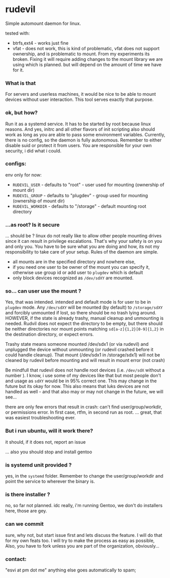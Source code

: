 
# rudevil
Simple automount daemon for linux.

tested with:
- btrfs,ext4 - works just fine
- vfat - does not work, this is kind of problematic, vfat does not support ownership, and is problematic to mount. From my experiments its broken. Fixing it will require adding changes to the mount library we are using which is planned. but will depend on the amount of time we have for it.

### What is that
For servers and userless machines, it would be nice to be able to mount devices without user interaction. This tool serves exactly that purpose.

### ok, but how?
Run it as a systemd service. It has to be started by root because linux reasons. And yes, initrc and all other flavors of init scripting also should work as long as you are able to pass some environment variables. Currently, there is no config, so the daemon is fully autonomous. Remember to either disable suid or protect it from users. You are responsible for your own security, i did what i could. 

### configs:
env only for now:
- `RUDEVIL_USER` - defaults to "root" - user used for mounting (ownership of mount dir)
- `RUDEVIL_GROUP` - defaults to "plugdev" - group used for mounting (ownership of mount dir)
- `RUDEVIL_WORKDIR` - defaults to "/storage" - default mounting root directory 

### ...as root? Is it secure
... should be ?
linux do not really like to allow other people mounting drives since it can result in privilege escalations. That's why your safety is on you and only you. You have to be sure what you are doing and how, its not my responsibility to take care of your setup. 
Rules of the daemon are simple.
- all mounts are in the specified directory and nowhere else, 
- if you need one user to be owner of the mount you can specify it, otherwise use group id or add user to `plugdev` which is default
- only block devices recognized as `/dev/sdXY` are mounted.

### so... can user use the mount ?
Yes, that was intended. 
intended and default mode is for user to be in `plugdev` mode. Any `/dev/sdXY` will be mounted (by default) to `/storage/sdXY` and forcibly unmounted if lost, so there should be no trash lying around. HOWEVER, if the state is already trashy, manual cleanup and unmounting is needed. Rudvil does not expect the directory to be empty, but there should be neither directories nor mount points matching `sd[a-z]{1,2}[0-9]{1,2}` in the destination directory, or expect errors.

Trashy state means someone mounted /dev/sdx1 (or via rudevil) and unplugged the device without unmounting (or rudevil crashed before it could handle cleanup). That mount (/dev/sdx1 in /storage/sdx1) will not be cleaned by rudevil before mounting and will result in mount error (not crash)

Be mindfull that rudevil does not handle root devices (i.e. `/dev/sdX` without a number ). I know, i use some of my devices like that but most people don't and usage as `sdXY` would be in 95% correct one.
This may change in the future but its okay for now. This also means that luks devices are not handled as well - and that also may or may not change in the future, we will see...

there are only few errors that result in crash: can't find user/group/workdir, or permissions error.
In first case, rtfm, in second run as root.
... great, that was easiest troubleshooting ever.

### But i run ubuntu, will it work there?
it should, if it does not, report an issue

... also you should stop and install gentoo

### is systemd unit provided ?
yes, in the `systemd` folder.
Remember to change the user/group/workdir and point the service to wherever the binary is.


### is there installer ?
no, so far not planned.
idc really, i'm running Gentoo, we don't do installers here, those are gey.

### can we commit
sure, why not, but start issue first and lets discuss the feature.
I will do that for my own feats too. I will try to make the process as easy as possible,
Also, you have to fork unless you are part of the organization, obviously...

### contact:

"esvi at pm dot me"
anything else goes automatically to spam;
